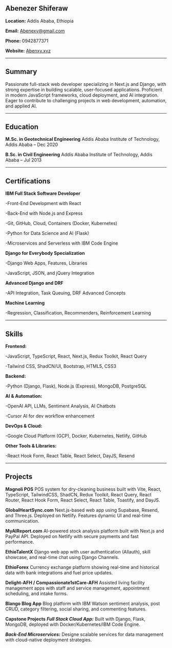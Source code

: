 ## Abenezer Shiferaw ##

**Location:** Addis Ababa, Ethiopia

**Email:** Abenexy@gmail.com

**Phone:** 0942877371

**Website:** [Abenxy.xyz](https://abenxy.xyz/)

---

## Summary ##

Passionate full-stack web developer specializing in Next.js and Django, with strong expertise in building scalable, user-focused applications. Proficient in modern JavaScript frameworks, cloud deployment, and AI integration. Eager to contribute to challenging projects in web development, automation, and applied AI.


---

## Education ##

**M.Sc. in Geotechnical Engineering**
Addis Ababa Institute of Technology, Addis Ababa – Dec 2020

**B.Sc. in Civil Engineering**
Addis Ababa Institute of Technology, Addis Ababa – Jul 2013



---

## Certifications ##

**IBM Full Stack Software Developer**

-Front-End Development with React

-Back-End with Node.js and Express

-Git, GitHub, Cloud, Containers (Docker, Kubernetes)

-Python for Data Science and AI (Flask)

-Microservices and Serverless with IBM Code Engine


**Django for Everybody Specialization**

-Django Web Apps, Features, Libraries

-JavaScript, JSON, and jQuery Integration


**Advanced Django and DRF**

-API Integration, Task Queuing, DRF Advanced Concepts


**Machine Learning**

-Regression, Classification, Recommenders, Reinforcement Learning




---

## Skills ##

**Frontend:**

-JavaScript, TypeScript, React, Next.js, Redux Toolkit, React Query

-Tailwind CSS, ShadCN/UI, Bootstrap, HTML5, CSS3


**Backend:**

-Python (Django, Flask), Node.js (Express), MongoDB, PostgreSQL


**AI & Automation:**

-OpenAI API, LLMs, Sentiment Analysis, AI Chatbots

-Cursor AI for dev workflow enhancement


**DevOps & Cloud:**

-Google Cloud Platform (GCP), Docker, Kubernetes, Netlify, GitHub


**Other Tools & Libraries:**

-React Hook Form, React Table, React Select, DayJS, Resend




---

## Projects ##

**Magnoli POS**
POS system for dry-cleaning business built with Vite, React, TypeScript, TailwindCSS, ShadCN, Redux Toolkit, React Query, React Router, React Hook Form, React Select, React Table, Toastify, and DayJS.

**GlobalHeartSync.com**
Next.js-based web app using Supabase, Resend, and Three.js. Deployed on Netlify. Features dynamic UI and real-time communication.

**MyAIReport.com**
AI-powered stock analysis platform built with Next.js and PayPal API. Deployed on Netlify with secure payments and fast performance.

**EthioTalentX**
Django web app with user authentication (Allauth), skill showcase, and real-time chat using Django Channels.

**EthioForex**
Currency exchange platform showing real-time and historical data with bank integrations and fuel price updates.

**Delight-AFH / Compassionate1stCare-AFH**
Assisted living facility management apps with staff and service management, appointment scheduling, and intake forms.

**Blango Blog App**
Blog platform with IBM Watson sentiment analysis, post CRUD, category filtering, social sharing, and commenting features.

**Capstone Projects**
***Full Stack Cloud App:*** Built with Django, Flask, MongoDB, deployed with Docker/Kubernetes/IBM Code Engine.

***Back-End Microservices:*** Designe scalable services for data management with cloud-native deployment strategies.
